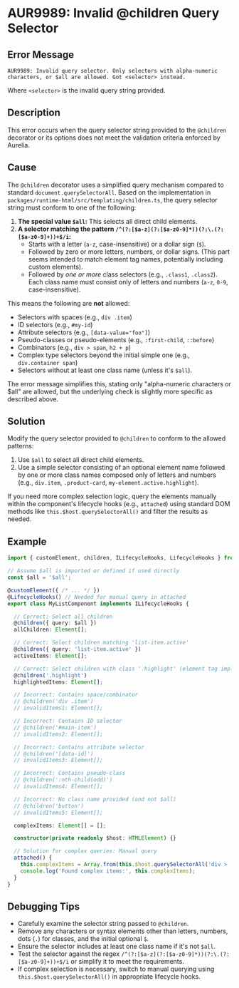 # AUR9989: Invalid @children Query Selector

## Error Message

`AUR9989: Invalid query selector. Only selectors with alpha-numeric characters, or $all are allowed. Got <selector> instead.`

Where `<selector>` is the invalid query string provided.

## Description

This error occurs when the query selector string provided to the `@children` decorator or its options does not meet the validation criteria enforced by Aurelia.

## Cause

The `@children` decorator uses a simplified query mechanism compared to standard `document.querySelectorAll`. Based on the implementation in `packages/runtime-html/src/templating/children.ts`, the query selector string must conform to one of the following:

1.  **The special value `$all`:** This selects all direct child elements.
2.  **A selector matching the pattern `/^(?:[$a-z](?:[$a-z0-9]*))(?:\.(?:[$a-z0-9]+))+$/i`:**
    *   Starts with a letter (`a-z`, case-insensitive) or a dollar sign (`$`).
    *   Followed by zero or more letters, numbers, or dollar signs. (This part seems intended to match element tag names, potentially including custom elements).
    *   Followed by *one or more* class selectors (e.g., `.class1`, `.class2`). Each class name must consist only of letters and numbers (`a-z`, `0-9`, case-insensitive).

This means the following are **not** allowed:
*   Selectors with spaces (e.g., `div .item`)
*   ID selectors (e.g., `#my-id`)
*   Attribute selectors (e.g., `[data-value="foo"]`)
*   Pseudo-classes or pseudo-elements (e.g., `:first-child`, `::before`)
*   Combinators (e.g., `div > span`, `h2 + p`)
*   Complex type selectors beyond the initial simple one (e.g., `div.container span`)
*   Selectors without at least one class name (unless it's `$all`).

The error message simplifies this, stating only "alpha-numeric characters or $all" are allowed, but the underlying check is slightly more specific as described above.

## Solution

Modify the query selector provided to `@children` to conform to the allowed patterns:

1.  Use `$all` to select all direct child elements.
2.  Use a simple selector consisting of an optional element name followed by one or more class names composed only of letters and numbers (e.g., `div.item`, `.product-card`, `my-element.active.highlight`).

If you need more complex selection logic, query the elements manually within the component's lifecycle hooks (e.g., `attached`) using standard DOM methods like `this.$host.querySelectorAll()` and filter the results as needed.

## Example

```typescript
import { customElement, children, ILifecycleHooks, LifecycleHooks } from 'aurelia';

// Assume $all is imported or defined if used directly
const $all = '$all';

@customElement({ /* ... */ })
@LifecycleHooks() // Needed for manual query in attached
export class MyListComponent implements ILifecycleHooks {

  // Correct: Select all children
  @children({ query: $all })
  allChildren: Element[];

  // Correct: Select children matching 'list-item.active'
  @children({ query: 'list-item.active' })
  activeItems: Element[];

  // Correct: Select children with class '.highlight' (element tag implicitly *)
  @children('.highlight')
  highlightedItems: Element[];

  // Incorrect: Contains space/combinator
  // @children('div .item')
  // invalidItems1: Element[];

  // Incorrect: Contains ID selector
  // @children('#main-item')
  // invalidItems2: Element[];

  // Incorrect: Contains attribute selector
  // @children('[data-id]')
  // invalidItems3: Element[];

  // Incorrect: Contains pseudo-class
  // @children(':nth-child(odd)')
  // invalidItems4: Element[];

  // Incorrect: No class name provided (and not $all)
  // @children('button')
  // invalidItems5: Element[];

  complexItems: Element[] = [];

  constructor(private readonly $host: HTMLElement) {}

  // Solution for complex queries: Manual query
  attached() {
    this.complexItems = Array.from(this.$host.querySelectorAll('div > .item[data-value="special"]:not(.disabled)'));
    console.log('Found complex items:', this.complexItems);
  }
}
```

## Debugging Tips

*   Carefully examine the selector string passed to `@children`.
*   Remove any characters or syntax elements other than letters, numbers, dots (`.`) for classes, and the initial optional `$`.
*   Ensure the selector includes at least one class name if it's not `$all`.
*   Test the selector against the regex `/^(?:[$a-z](?:[$a-z0-9]*))(?:\.(?:[$a-z0-9]+))+$/i` or simplify it to meet the requirements.
*   If complex selection is necessary, switch to manual querying using `this.$host.querySelectorAll()` in appropriate lifecycle hooks.
